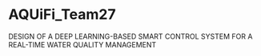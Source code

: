 # AQUiFi_Team27
DESIGN OF A DEEP LEARNING-BASED SMART CONTROL SYSTEM FOR A REAL-TIME WATER QUALITY MANAGEMENT
